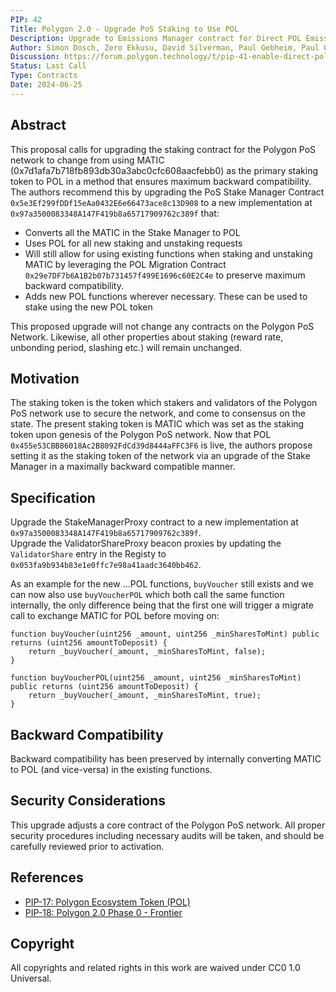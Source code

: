 ```yaml
---
PIP: 42
Title: Polygon 2.0 - Upgrade PoS Staking to Use POL
Description: Upgrade to Emissions Manager contract for Direct POL Emissions
Author: Simon Dosch, Zero Ekkusu, David Silverman, Paul Gebheim, Paul O'Leary
Discussion: https://forum.polygon.technology/t/pip-41-enable-direct-pol-emissions-to-stakemanager-sol/17642
Status: Last Call
Type: Contracts
Date: 2024-06-25
---
```


## Abstract

This proposal calls for upgrading the staking contract for the Polygon PoS network to change from using MATIC (0x7d1afa7b718fb893db30a3abc0cfc608aacfebb0) as the primary staking token to POL in a method that ensures maximum backward compatibility. The authors recommend this by upgrading the PoS Stake Manager Contract `0x5e3Ef299fDDf15eAa0432E6e66473ace8c13D908` to a new implementation at `0x97a3500083348A147F419b8a65717909762c389f` that:

* Converts all the MATIC in the Stake Manager to POL
* Uses POL for all new staking and unstaking requests
* Will still allow for using existing functions when staking and unstaking MATIC by leveraging the POL Migration Contract `0x29e7DF7b6A1B2b07b731457f499E1696c60E2C4e` to preserve maximum backward compatibility.
* Adds new POL functions wherever necessary. These can be used to stake using the new POL token

This proposed upgrade will not change any contracts on the Polygon PoS Network. Likewise, all other properties about staking (reward rate, unbonding period, slashing etc.) will remain unchanged.

## Motivation

The staking token is the token which stakers and validators of the Polygon PoS network use to secure the network, and come to consensus on the state. The present staking token is MATIC which was set as the staking token upon genesis of the Polygon PoS network. Now that POL `0x455e53CBB86018Ac2B8092FdCd39d8444aFFC3F6` is live, the authors propose setting it as the staking token of the network via an upgrade of the Stake Manager in a maximally backward compatible manner.

## Specification

Upgrade the StakeManagerProxy contract to a new implementation at `0x97a3500083348A147F419b8a65717909762c389f`.  
Upgrade the ValidatorShareProxy beacon proxies by updating the `ValidatorShare` entry in the Registy to `0x053fa9b934b83e1e0ffc7e98a41aadc3640bb462`.

As an example for the new ...POL functions, `buyVoucher` still exists and we can now also use `buyVoucherPOL` which both call the same function internally, the only difference being that the first one will trigger a migrate call to exchange MATIC for POL before moving on:
```
function buyVoucher(uint256 _amount, uint256 _minSharesToMint) public returns (uint256 amountToDeposit) {
    return _buyVoucher(_amount, _minSharesToMint, false);
}

function buyVoucherPOL(uint256 _amount, uint256 _minSharesToMint) public returns (uint256 amountToDeposit) {
    return _buyVoucher(_amount, _minSharesToMint, true);
}
```

## Backward Compatibility

Backward compatibility has been preserved by internally converting MATIC to POL (and vice-versa) in the existing functions.

## Security Considerations

This upgrade adjusts a core contract of the Polygon PoS network. All proper security procedures including necessary audits will be taken, and should be carefully reviewed prior to activation.

## References

* [PIP-17: Polygon Ecosystem Token (POL)](https://github.com/maticnetwork/Polygon-Improvement-Proposals/blob/main/PIPs/PIP-17.md)
* [PIP-18: Polygon 2.0 Phase 0 - Frontier](https://github.com/maticnetwork/Polygon-Improvement-Proposals/blob/main/PIPs/PIP-18.md)

## Copyright

All copyrights and related rights in this work are waived under CC0 1.0 Universal.
